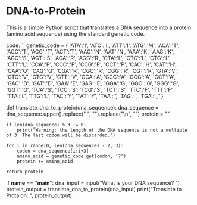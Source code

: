 # DNA-to-Protein
This is a simple Python script that translates a DNA sequence into a protein (amino acid sequence) using the standard genetic code. 

code:
``
genetic_code = {
    'ATA':'I', 'ATC':'I', 'ATT':'I', 'ATG':'M',
    'ACA':'T', 'ACC':'T', 'ACG':'T', 'ACT':'T',
    'AAC':'N', 'AAT':'N', 'AAA':'K', 'AAG':'K',
    'AGC':'S', 'AGT':'S', 'AGA':'R', 'AGG':'R',
    'CTA':'L', 'CTC':'L', 'CTG':'L', 'CTT':'L',
    'CCA':'P', 'CCC':'P', 'CCG':'P', 'CCT':'P',
    'CAC':'H', 'CAT':'H', 'CAA':'Q', 'CAG':'Q',
    'CGA':'R', 'CGC':'R', 'CGG':'R', 'CGT':'R',
    'GTA':'V', 'GTC':'V', 'GTG':'V', 'GTT':'V',
    'GCA':'A', 'GCC':'A', 'GCG':'A', 'GCT':'A',
    'GAC':'D', 'GAT':'D', 'GAA':'E', 'GAG':'E',
    'GGA':'G', 'GGC':'G', 'GGG':'G', 'GGT':'G',
    'TCA':'S', 'TCC':'S', 'TCG':'S', 'TCT':'S',
    'TTC':'F', 'TTT':'F', 'TTA':'L', 'TTG':'L',
    'TAC':'Y', 'TAT':'Y', 'TAA':'_', 'TAG':'_', 'TGA':'_'
}

def translate_dna_to_protein(dna_sequence):
    dna_sequence = dna_sequence.upper().replace(" ", "").replace("\n", "")
    protein = ""

    if len(dna_sequence) % 3 != 0:
        print("Warning: the length of the DNA sequence is not a multiple of 3. The last codon will be discarded.")

    for i in range(0, len(dna_sequence) - 2, 3):
        codon = dna_sequence[i:i+3]
        amino_acid = genetic_code.get(codon, '?')
        protein += amino_acid

    return protein

if __name__ == "__main__":
    dna_input = input("What is your DNA sequence? ")
    protein_output = translate_dna_to_protein(dna_input)
    print("Translate to Protaion: ", protein_output)
``
